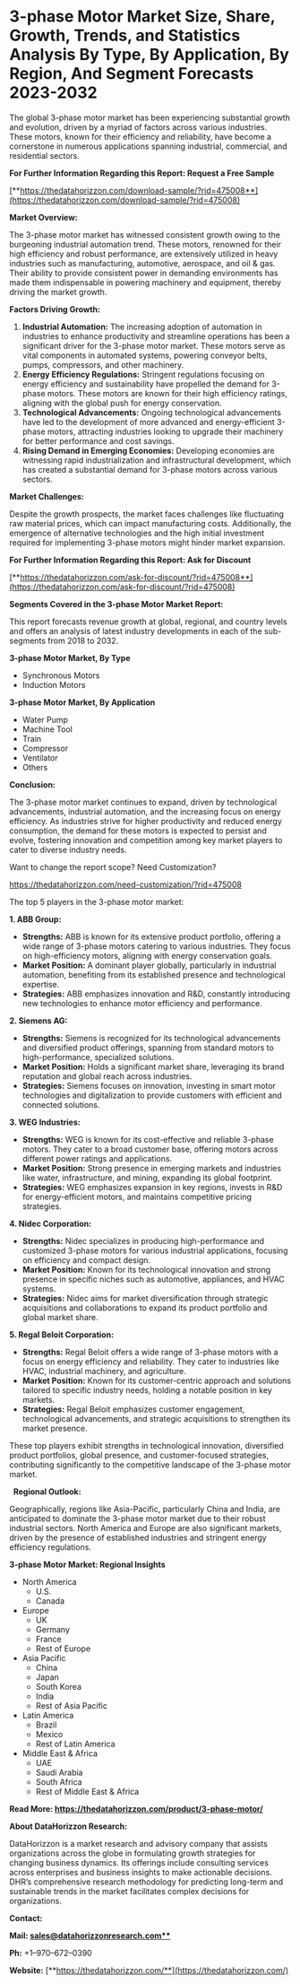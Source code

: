 ﻿# **3-phase Motor Market Size, Share, Growth, Trends, and Statistics Analysis By Type, By Application, By Region, And Segment Forecasts 2023-2032**

The global 3-phase motor market has been experiencing substantial growth and evolution, driven by a myriad of factors across various industries. These motors, known for their efficiency and reliability, have become a cornerstone in numerous applications spanning industrial, commercial, and residential sectors.

**For Further Information Regarding this Report: Request a Free Sample**

[**https://thedatahorizzon.com/download-sample/?rid=475008**](https://thedatahorizzon.com/download-sample/?rid=475008)

**Market Overview:**

The 3-phase motor market has witnessed consistent growth owing to the burgeoning industrial automation trend. These motors, renowned for their high efficiency and robust performance, are extensively utilized in heavy industries such as manufacturing, automotive, aerospace, and oil & gas. Their ability to provide consistent power in demanding environments has made them indispensable in powering machinery and equipment, thereby driving the market growth.

**Factors Driving Growth:**

1. **Industrial Automation:** The increasing adoption of automation in industries to enhance productivity and streamline operations has been a significant driver for the 3-phase motor market. These motors serve as vital components in automated systems, powering conveyor belts, pumps, compressors, and other machinery.
1. **Energy Efficiency Regulations:** Stringent regulations focusing on energy efficiency and sustainability have propelled the demand for 3-phase motors. These motors are known for their high efficiency ratings, aligning with the global push for energy conservation.
1. **Technological Advancements:** Ongoing technological advancements have led to the development of more advanced and energy-efficient 3-phase motors, attracting industries looking to upgrade their machinery for better performance and cost savings.
1. **Rising Demand in Emerging Economies:** Developing economies are witnessing rapid industrialization and infrastructural development, which has created a substantial demand for 3-phase motors across various sectors.

**Market Challenges:**

Despite the growth prospects, the market faces challenges like fluctuating raw material prices, which can impact manufacturing costs. Additionally, the emergence of alternative technologies and the high initial investment required for implementing 3-phase motors might hinder market expansion.

**For Further Information Regarding this Report: Ask for Discount**

[**https://thedatahorizzon.com/ask-for-discount/?rid=475008**](https://thedatahorizzon.com/ask-for-discount/?rid=475008)

**Segments Covered in the 3-phase Motor Market Report:**

This report forecasts revenue growth at global, regional, and country levels and offers an analysis of latest industry developments in each of the sub-segments from 2018 to 2032.

**3-phase Motor Market, By Type**

- Synchronous Motors
- Induction Motors

**3-phase Motor Market, By Application**

- Water Pump
- Machine Tool
- Train
- Compressor
- Ventilator
- Others

**Conclusion:**

The 3-phase motor market continues to expand, driven by technological advancements, industrial automation, and the increasing focus on energy efficiency. As industries strive for higher productivity and reduced energy consumption, the demand for these motors is expected to persist and evolve, fostering innovation and competition among key market players to cater to diverse industry needs.

Want to change the report scope? Need Customization?

<https://thedatahorizzon.com/need-customization/?rid=475008>

The top 5 players in the 3-phase motor market:

**1. ABB Group:**

- **Strengths:** ABB is known for its extensive product portfolio, offering a wide range of 3-phase motors catering to various industries. They focus on high-efficiency motors, aligning with energy conservation goals.
- **Market Position:** A dominant player globally, particularly in industrial automation, benefiting from its established presence and technological expertise.
- **Strategies:** ABB emphasizes innovation and R&D, constantly introducing new technologies to enhance motor efficiency and performance.

**2. Siemens AG:**

- **Strengths:** Siemens is recognized for its technological advancements and diversified product offerings, spanning from standard motors to high-performance, specialized solutions.
- **Market Position:** Holds a significant market share, leveraging its brand reputation and global reach across industries.
- **Strategies:** Siemens focuses on innovation, investing in smart motor technologies and digitalization to provide customers with efficient and connected solutions.

**3. WEG Industries:**

- **Strengths:** WEG is known for its cost-effective and reliable 3-phase motors. They cater to a broad customer base, offering motors across different power ratings and applications.
- **Market Position:** Strong presence in emerging markets and industries like water, infrastructure, and mining, expanding its global footprint.
- **Strategies:** WEG emphasizes expansion in key regions, invests in R&D for energy-efficient motors, and maintains competitive pricing strategies.

**4. Nidec Corporation:**

- **Strengths:** Nidec specializes in producing high-performance and customized 3-phase motors for various industrial applications, focusing on efficiency and compact design.
- **Market Position:** Known for its technological innovation and strong presence in specific niches such as automotive, appliances, and HVAC systems.
- **Strategies:** Nidec aims for market diversification through strategic acquisitions and collaborations to expand its product portfolio and global market share.

**5. Regal Beloit Corporation:**

- **Strengths:** Regal Beloit offers a wide range of 3-phase motors with a focus on energy efficiency and reliability. They cater to industries like HVAC, industrial machinery, and agriculture.
- **Market Position:** Known for its customer-centric approach and solutions tailored to specific industry needs, holding a notable position in key markets.
- **Strategies:** Regal Beloit emphasizes customer engagement, technological advancements, and strategic acquisitions to strengthen its market presence.

These top players exhibit strengths in technological innovation, diversified product portfolios, global presence, and customer-focused strategies, contributing significantly to the competitive landscape of the 3-phase motor market.



` `**Regional Outlook:**

Geographically, regions like Asia-Pacific, particularly China and India, are anticipated to dominate the 3-phase motor market due to their robust industrial sectors. North America and Europe are also significant markets, driven by the presence of established industries and stringent energy efficiency regulations.



**3-phase Motor Market: Regional Insights**

- North America
  - U.S.
  - Canada
- Europe
  - UK
  - Germany
  - France
  - Rest of Europe
- Asia Pacific
  - China
  - Japan
  - South Korea
  - India
  - Rest of Asia Pacific
- Latin America
  - Brazil
  - Mexico
  - Rest of Latin America
- Middle East & Africa
  - UAE
  - Saudi Arabia
  - South Africa
  - Rest of Middle East & Africa

**Read More: https://thedatahorizzon.com/product/3-phase-motor/**

**About DataHorizzon Research:**

DataHorizzon is a market research and advisory company that assists organizations across the globe in formulating growth strategies for changing business dynamics. Its offerings include consulting services across enterprises and business insights to make actionable decisions. DHR’s comprehensive research methodology for predicting long-term and sustainable trends in the market facilitates complex decisions for organizations.

**Contact:**

**Mail: [sales@datahorizzonresearch.com**](mailto:sales@datahorizzonresearch.com)**

**Ph:** +1–970–672–0390

**Website:** [**https://thedatahorizzon.com/**](https://thedatahorizzon.com/)

